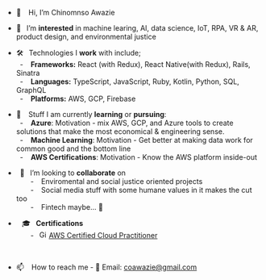 - 👋 &ensp; Hi, I’m Chinomnso Awazie

- 👀 &ensp;I’m <strong>interested</strong> in machine learing, AI, data science, IoT, RPA, VR & AR, product design, and environmental justice

- 🛠 &ensp;Technologies I <strong>work</strong> with include;<br/>
&ensp;- &ensp;  <strong>Frameworks:</strong> React (with Redux), React Native(with Redux), Rails, Sinatra<br/>
&ensp;- &ensp;  <strong>Languages:</strong> TypeScript, JavaScript, Ruby, Kotlin, Python, SQL, GraphQL <br/>
&ensp;- &ensp;  <strong>Platforms:</strong> AWS, GCP, Firebase <br/>

- 🌱 &ensp; Stuff I am currently <strong>learning</strong> or <strong>pursuing</strong>:<br/>
&ensp;- &ensp; <strong>Azure</strong>: Motivation - mix AWS, GCP, and Azure tools to create solutions that make the most economical & engineering sense.<br/>
&ensp;- &ensp; <strong>Machine Learning</strong>: Motivation - Get better at making data work for common good and the bottom line<br/>
&ensp;- &ensp; <strong>AWS Certifications</strong>: Motivation - Know the AWS platform inside-out

- &ensp;💞️ &ensp;I’m looking to <strong>collaborate</strong> on <br/>
&ensp;&ensp;&ensp;&ensp;- &ensp; Enviromental and social justice oriented projects<br/>
&ensp;&ensp;&ensp;&ensp;- &ensp; Social media stuff with some humane values in it makes the cut too<br/>
&ensp;&ensp;&ensp;&ensp;- &ensp; Fintech maybe... 🤔

- &ensp; 🎓 &ensp;<strong>Certifications</strong> <br/>
&ensp;&ensp;&ensp;&ensp;- &ensp;<img src="https://images.credly.com/size/340x340/images/68468004-5a85-4f3b-bc58-590773979486/AWS-CloudPractitioner-2020.png" alt="Girl in a jacket" width="15" height="15">   <a href="https://www.credly.com/badges/d3bf7db7-9a41-4082-bab1-152ab9a5dfd2/public_url" target=blank>AWS Certified Cloud Practitioner</a>
 <br/>


- 📫 &ensp; How to reach me - 📨 Email: coawazie@gmail.com

<!-- <img src="https://github-readme-stats.vercel.app/api?username=chinomnsoawazie&count_private=true&show_icons=true" alt="Girl in a jacket" width="500" height="200"> -->
